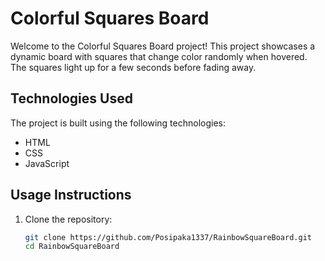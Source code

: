 # Colorful Squares Board

Welcome to the Colorful Squares Board project! This project showcases a dynamic board with squares that change color randomly when hovered. The squares light up for a few seconds before fading away.

## Technologies Used

The project is built using the following technologies:

- HTML
- CSS
- JavaScript

## Usage Instructions

1. Clone the repository:
   ```bash
   git clone https://github.com/Posipaka1337/RainbowSquareBoard.git
   cd RainbowSquareBoard

